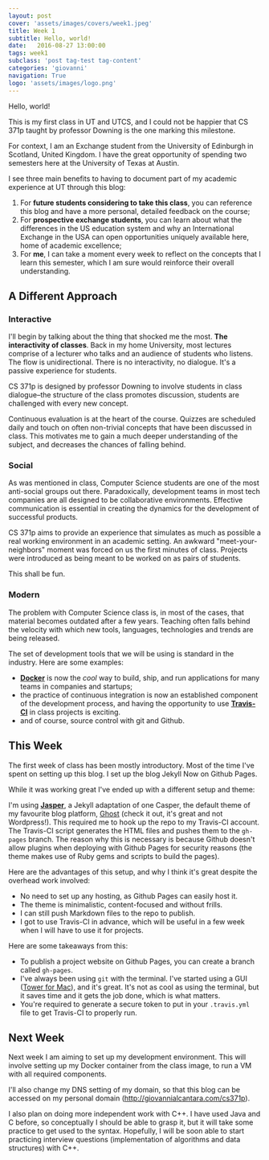```yaml
---
layout: post
cover: 'assets/images/covers/week1.jpeg'
title: Week 1
subtitle: Hello, world!
date:   2016-08-27 13:00:00
tags: week1
subclass: 'post tag-test tag-content'
categories: 'giovanni'
navigation: True
logo: 'assets/images/logo.png'
---
```


Hello, world!

This is my first class in UT and UTCS, and I could not be happier that CS 371p taught by professor Downing is the one marking this milestone. 

For context, I am an Exchange student from the University of Edinburgh in Scotland, United Kingdom. I have the great opportunity of spending two semesters here at the University of Texas at Austin.

I see three main benefits to having to document part of my academic experience at UT through this blog:

1. For **future students considering to take this class**, you can reference this blog and have a more personal, detailed feedback on the course;
2. For **prospective exchange students**, you can learn about what the differences in the US education system and why an International Exchange in the USA can open opportunities uniquely available here, home of academic excellence;
3. For **me**, I can take a moment every week to reflect on the concepts that I learn this semester, which I am sure would reinforce their overall understanding.

## A Different Approach

### Interactive

I'll begin by talking about the thing that shocked me the most. **The interactivity of classes**. Back in my home University, most lectures comprise of a lecturer who talks and an audience of students who listens. The flow is unidirectional. There is no interactivity, no dialogue. It's a passive experience for students.

CS 371p is designed by professor Downing to involve students in class dialogue–the structure of the class promotes discussion, students are challenged with every new concept.

Continuous evaluation is at the heart of the course. Quizzes are scheduled daily and touch on often non-trivial concepts that have been discussed in class. This motivates me to gain a much deeper understanding of the subject, and decreases the chances of falling behind.

### Social
As was mentioned in class, Computer Science students are one of the most anti-social groups out there. Paradoxically, development teams in most tech companies are all designed to be collaborative environments. Effective communication is essential in creating the dynamics for the development of successful products.

CS 371p aims to provide an experience that simulates as much as possible a real working environment in an academic setting. An awkward "meet-your-neighbors" moment was forced on us the first minutes of class. Projects were introduced as being meant to be worked on as pairs of students.

This shall be fun.

### Modern
The problem with Computer Science class is, in most of the cases, that material becomes outdated after a few years. Teaching often falls behind the velocity with which new tools, languages, technologies and trends are being released. 

The set of development tools that we will be using is standard in the industry. Here are some examples:

- **[Docker](https://www.docker.com)** is now the *cool* way to build, ship, and run applications for many teams in companies and startups;
- the practice of continuous integration is now an established component of the development process, and having the opportunity to use **[Travis-CI](https://travis-ci.org/)** in class projects is exciting.
- and of course, source control with git and Github.

## This Week
The first week of class has been mostly introductory. Most of the time I've spent on setting up this blog. I set up the blog Jekyll Now on Github Pages.

While it was working great I've ended up with a different setup and theme:

I'm using **[Jasper](https://github.com/biomadeira/jasper)**, a Jekyll adaptation of one Casper, the default theme of my favourite blog platform, [Ghost](https://ghost.org/) (check it out, it's great and not Wordpress!). This required me to hook up the repo to my Travis-CI account. The Travis-CI script generates the HTML files and pushes them to the `gh-pages` branch. The reason why this is necessary is because Github doesn't allow plugins when deploying with Github Pages for security reasons (the theme makes use of Ruby gems and scripts to build the pages).

Here are the advantages of this setup, and why I think it's great despite the overhead work involved:
- No need to set up any hosting, as Github Pages can easily host it.
- The theme is minimalistic, content-focused and without frills.
- I can still push Markdown files to the repo to publish.
- I got to use Travis-CI in advance, which will be useful in a few week when I will have to use it for projects.

Here are some takeaways from this:
- To publish a project website on Github Pages, you can create a branch called `gh-pages`.
- I've always been using `git` with the terminal. I've started using a GUI ([Tower for Mac](https://www.git-tower.com/)), and it's great. It's not as cool as using the terminal, but it saves time and it gets the job done, which is what matters.
- You're required to generate a secure token to put in your `.travis.yml` file to get Travis-CI to properly run.

## Next Week
Next week I am aiming to set up my development environment. This will involve setting up my Docker container from the class image, to run a VM with all required components.

I'll also change my DNS setting of my domain, so that this blog can be accessed on my personal domain (http://giovannialcantara.com/cs371p).

I also plan on doing more independent work with C++. I have used Java and C before, so conceptually I should be able to grasp it, but it will take some practice to get used to the syntax.
Hopefully, I will be soon able to start practicing interview questions (implementation of algorithms and data structures) with C++.